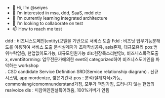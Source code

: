 - 👋 Hi, I’m @seiyes
- 👀 I’m interested in msa, ddd, SaaS, mdd etc
- 🌱 I’m currently learning integrated architecture
- 💞️ I’m looking to collaborate on test
- 📫 How to reach me test

<!---
seiyes/seiyes is a ✨ special ✨ repository because its `README.md` (this file) appears on your GitHub profile.
You can click the Preview link to take a look at your changes.
--->

ddd : 비즈니스도메인(entity)모델을 기반으로 서비스 도출
Fdd : 비즈닛 업무기능분해도를 이용하여 서비스 도출 
      분석설계자가 초아작성공유, asis존재, 대규모유리 
      pos:범위누락없음, 현업없이도가능, 대규모인원가능
      dis:현장목소리반영x, 비즈니스목적도출x, 
eventStorming: 업무전문가에의한 evet의 categorized하여 비즈니스도메인을 파악하는 workshop  
   . CSD candidate Service Definition SRD(Service relationship diagram)
   . 신규시스템, app mordenize, 짧은기간내
     pos : 분석/설계지식x가능, commonlang/comomnunderstand가짐, 모두가 책임가짐, 드러나지 않는 현업의 realvoice
     dis : 미참여인원설득어려움, 100%커버가 안됨
     





